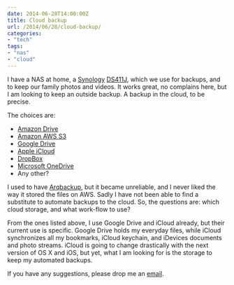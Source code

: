 ```yaml
---
date: 2014-06-28T14:00:00Z
title: Cloud backup
url: /2014/06/28/cloud-backup/
categories:
- "tech"
tags:
- "nas"
- "cloud"
---
```


I have a NAS at home, a [Synology][1] [DS411J][2], which we use for backups, and to keep our family photos and videos. It works great, no complains here, but I am looking to keep an outside backup. A backup in the cloud, to be precise.

The choices are:

- [Amazon Drive][3]
- [Amazon AWS S3][4]
- [Google Drive][5]
- [Apple iCloud][6]
- [DropBox][7]
- [Microsoft OneDrive][8]
- Any other?

I used to have [Arqbackup][9], but it became unreliable, and I never liked the way it stored the files on AWS. Sadly I have not been able to find a substitute to automate backups to the cloud. So, the questions are: which cloud storage, and what work-flow to use?

From the ones listed above, I use Google Drive and iCloud already, but their current use is specific. Google Drive holds my everyday files, while iCloud synchronizes all my bookmarks, iCloud keychain, and iDevices documents and photo streams. iCloud is going to change drastically with the next version of OS X and iOS, but yet, what I am looking for is the storage to keep my automated backups.

If you have any suggestions, please drop me an [email][10].

[1]: http://www.synology.com/en-us/
[2]: http://www.engadget.com/products/synology/ds411j/
[3]: https://www.amazon.com/clouddrive
[4]: http://aws.amazon.com/s3
[5]: https://drive.google.com/
[6]: https://www.icloud.com
[7]: https://www.dropbox.com/
[8]: https://www.onedrive.com/
[9]: http://www.haystacksoftware.com/arq/
[10]: mailto:david@collantes.us
